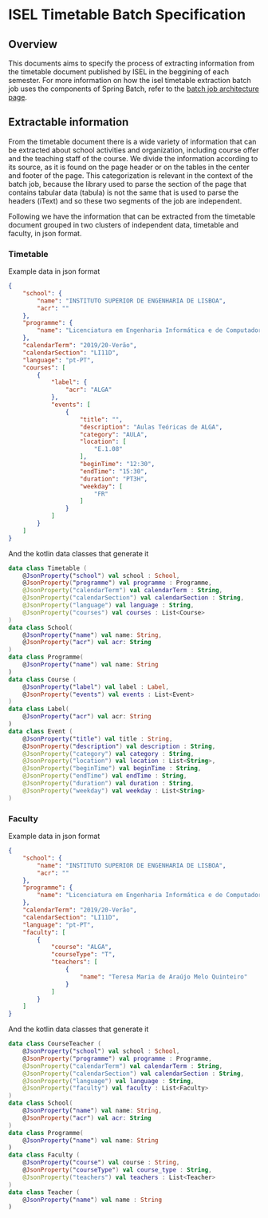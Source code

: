 # ISEL Timetable Batch Specification

## Overview

This documents aims to specify the process of extracting information from the timetable document published by ISEL in the beggining of each semester. For more information on how the isel timetable extraction batch job uses the components of Spring Batch, refer to the [batch job architecture page]().

## Extractable information

From the timetable document there is a wide variety of information that can be extracted about school activities and organization, including course offer and the teaching staff of the course. We divide the information according to its source, as it is found on the page header or on the tables in the center and footer of the page. This categorization is relevant in the context of the batch job, because the library used to parse the section of the page that contains tabular data (tabula) is not the same that is used to parse the headers (iText) and so these two segments of the job are independent.

Following we have the information that can be extracted from the timetable document grouped in two clusters of independent data, timetable and faculty, in json format.

### Timetable
Example data in json format
```json
{
    "school": {
        "name": "INSTITUTO SUPERIOR DE ENGENHARIA DE LISBOA",
        "acr": ""
    },
    "programme": {
        "name": "Licenciatura em Engenharia Informática e de Computadores"
    },
    "calendarTerm": "2019/20-Verão",
    "calendarSection": "LI11D",
    "language": "pt-PT",
    "courses": [
        {
            "label": {
                "acr": "ALGA"
            },
            "events": [
                {
                    "title": "",
                    "description": "Aulas Teóricas de ALGA",
                    "category": "AULA",
                    "location": [
                        "E.1.08"
                    ],
                    "beginTime": "12:30",
                    "endTime": "15:30",
                    "duration": "PT3H",
                    "weekday": [
                        "FR"
                    ]
                }
            ]
        }
    ]
}
```
And the kotlin data classes that generate it
```kotlin
data class Timetable (
	@JsonProperty("school") val school : School,
	@JsonProperty("programme") val programme : Programme,
	@JsonProperty("calendarTerm") val calendarTerm : String,
	@JsonProperty("calendarSection") val calendarSection : String,
    @JsonProperty("language") val language : String,
	@JsonProperty("courses") val courses : List<Course>
)
data class School(
    @JsonProperty("name") val name: String,
    @JsonProperty("acr") val acr: String
)
data class Programme(
    @JsonProperty("name") val name: String
)
data class Course (
	@JsonProperty("label") val label : Label,
    @JsonProperty("events") val events : List<Event>
)
data class Label(
    @JsonProperty("acr") val acr: String
)
data class Event (
	@JsonProperty("title") val title : String,
    @JsonProperty("description") val description : String,
    @JsonProperty("category") val category : String,
	@JsonProperty("location") val location : List<String>,
	@JsonProperty("beginTime") val beginTime : String,
	@JsonProperty("endTime") val endTime : String,
	@JsonProperty("duration") val duration : String,
    @JsonProperty("weekday") val weekday : List<String>
)
```
### Faculty
Example data in json format
```json
{
    "school": {
        "name": "INSTITUTO SUPERIOR DE ENGENHARIA DE LISBOA",
        "acr": ""
    },
    "programme": {
        "name": "Licenciatura em Engenharia Informática e de Computadores"
    },
    "calendarTerm": "2019/20-Verão",
    "calendarSection": "LI11D",
    "language": "pt-PT",
    "faculty": [
        {
            "course": "ALGA",
            "courseType": "T",
            "teachers": [
                {
                    "name": "Teresa Maria de Araújo Melo Quinteiro"
                }
            ]
        }
    ]
}
```
And the kotlin data classes that generate it
```kotlin
data class CourseTeacher (
	@JsonProperty("school") val school : School,
    @JsonProperty("programme") val programme : Programme,
	@JsonProperty("calendarTerm") val calendarTerm : String,
	@JsonProperty("calendarSection") val calendarSection : String,
    @JsonProperty("language") val language : String,
	@JsonProperty("faculty") val faculty : List<Faculty>
)
data class School(
    @JsonProperty("name") val name: String,
    @JsonProperty("acr") val acr: String
)
data class Programme(
    @JsonProperty("name") val name: String
)
data class Faculty (
	@JsonProperty("course") val course : String,
	@JsonProperty("courseType") val course_type : String,
	@JsonProperty("teachers") val teachers : List<Teacher>
)
data class Teacher (
	@JsonProperty("name") val name : String
)
```
